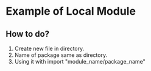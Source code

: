 # Example of Local Module

## How to do?
1. Create new file in directory.
2. Name of package same as directory.
3. Using it with import "module_name/package_name"